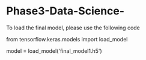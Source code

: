# Phase3-Data-Science-

To load the final model, please use the following code

from tensorflow.keras.models import load_model

model = load_model('final_model1.h5')
